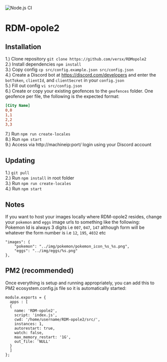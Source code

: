 ![Node.js CI](https://github.com/versx/RDMopole2/workflows/Node.js%20CI/badge.svg)  
# RDM-opole2  

## Installation  
1.) Clone repository `git clone https://github.com/versx/RDMopole2`  
2.) Install dependencies `npm install`  
3.) Copy config `cp src/config.example.json src/config.json`  
4.) Create a Discord bot at https://discord.com/developers and enter the `botToken`, `clientId`, and `clientSecret` in your `config.json`  
5.) Fill out config `vi src/config.json`  
6.) Create or copy your existing geofences to the `geofences` folder. One geofence per file, the following is the expected format:  
```ini
[City Name]
0,0
1,1
2,2
3,3
```
7.) Run `npm run create-locales`  
8.) Run `npm start`  
9.) Access via http://machineip:port/ login using your Discord account    

## Updating  
1.) `git pull`  
2.) Run `npm install` in root folder  
3.) Run `npm run create-locales`  
4.) Run `npm start`  

## Notes  
If you want to host your images locally where RDM-opole2 resides, change your `pokemon` and `eggs` image urls to something like the following:  
Pokemon Id is always 3 digits i.e `007`, `047`, `147` although form will be whatever the form number is i.e `12`, `195`, `4032` etc  
```
"images": {
    "pokemon": "../img/pokemon/pokemon_icon_%s_%s.png",
    "eggs": "../img/eggs/%s.png"
},
```

## PM2 (recommended)  
Once everything is setup and running appropriately, you can add this to PM2 ecosystem.config.js file so it is automatically started:  
```
module.exports = {
  apps : [
  {
    name: 'RDM-opole2',
    script: 'index.js',
    cwd: '/home/username/RDM-opole2/src/',
    instances: 1,
    autorestart: true,
    watch: false,
    max_memory_restart: '1G',
    out_file: 'NULL'
  }
  ]
};
```
